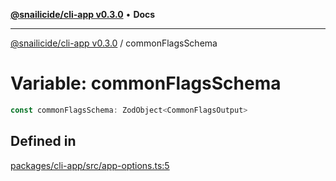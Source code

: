 [**@snailicide/cli-app v0.3.0**](../README.md) • **Docs**

---

[@snailicide/cli-app v0.3.0](../README.md) / commonFlagsSchema

# Variable: commonFlagsSchema

```ts
const commonFlagsSchema: ZodObject<CommonFlagsOutput>
```

## Defined in

[packages/cli-app/src/app-options.ts:5](https://github.com/gbtunney/snailicide-monorepo/blob/master/packages/cli-app/src/app-options.ts#L5)
